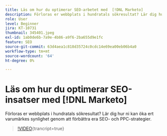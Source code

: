 ```yaml
---
title: Läs om hur du optimerar SEO-arbetet med  [!DNL Marketo]
description: Förloras er webbplats i hundratals sökresultat? Lär dig hur ni kan öka ert varumärkes synlighet genom att förbättra era SEO- och PPC-strategier.
role: User
level: Beginner
jira: KT-10731
thumbnail: 345401.jpeg
exl-id: 1ab0de6b-7a9e-4b86-a9f6-2ba655d9e1fc
feature: SEO
source-git-commit: 63d4aea1c818d35724c0cdc14e69ea00eb06b4a0
workflow-type: tm+mt
source-wordcount: '64'
ht-degree: 0%

---
```


# Läs om hur du optimerar SEO-insatser med [!DNL Marketo]

Förloras er webbplats i hundratals sökresultat? Lär dig hur ni kan öka ert varumärkes synlighet genom att förbättra era SEO- och PPC-strategier.

>[!VIDEO](https://video.tv.adobe.com/v/345401/?quality=12&learn=on){trancript=true}
